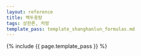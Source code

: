 ```yaml
---
layout: reference
title: 백두옹탕
tags: 상한론, 처방
template_pass: template_shanghanlun_formulas.md
---
```



{% include {{ page.template_pass }} %}